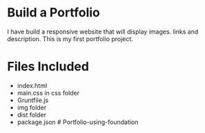 # Build a Portfolio
I have build a responsive website that will display images. links and description.
This is my first portfolio project.

# Files Included

* index.html
* main.css in css folder
* Gruntfile.js
* img folder
* dist folder
* package.json
#   P o r t f o l i o - u s i n g - f o u n d a t i o n  
 